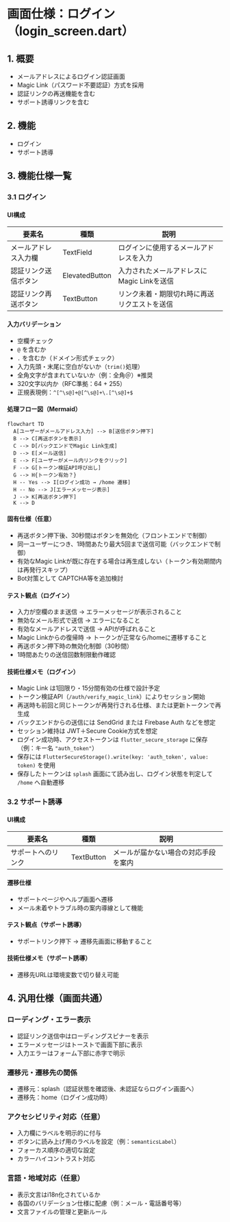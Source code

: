 # 画面仕様：ログイン（login_screen.dart）

## 1. 概要

- メールアドレスによるログイン認証画面
- Magic Link（パスワード不要認証）方式を採用
- 認証リンクの再送機能を含む
- サポート誘導リンクを含む

## 2. 機能

- ログイン
- サポート誘導

## 3. 機能仕様一覧

### 3.1 ログイン

#### UI構成

| 要素名             | 種類           | 説明                                         |
|--------------------|----------------|----------------------------------------------|
| メールアドレス入力欄 | TextField       | ログインに使用するメールアドレスを入力         |
| 認証リンク送信ボタン | ElevatedButton  | 入力されたメールアドレスにMagic Linkを送信     |
| 認証リンク再送ボタン | TextButton      | リンク未着・期限切れ時に再送リクエストを送信   |

#### 入力バリデーション

- 空欄チェック
- `@` を含むか
- `.` を含むか（ドメイン形式チェック）
- 入力先頭・末尾に空白がないか（`trim()`処理）
- 全角文字が含まれていないか（例：全角＠）※推奨
- 320文字以内か（RFC準拠：64 + 255）
- 正規表現例：`^[^\s@]+@[^\s@]+\.[^\s@]+$`

#### 処理フロー図（Mermaid）

```mermaid
flowchart TD
  A[ユーザーがメールアドレス入力] --> B[送信ボタン押下]
  B --> C[再送ボタンを表示]
  C --> D[バックエンドでMagic Link生成]
  D --> E[メール送信]
  E --> F[ユーザーがメール内リンクをクリック]
  F --> G[トークン検証API呼び出し]
  G --> H{トークン有効？}
  H -- Yes --> I[ログイン成功 → /home 遷移]
  H -- No --> J[エラーメッセージ表示]
  J --> K[再送ボタン押下]
  K --> D
```

#### 固有仕様（任意）

- 再送ボタン押下後、30秒間はボタンを無効化（フロントエンドで制御）
- 同一ユーザーにつき、1時間あたり最大5回まで送信可能（バックエンドで制御）
- 有効なMagic Linkが既に存在する場合は再生成しない（トークン有効期間内は再発行スキップ）
- Bot対策として CAPTCHA等を追加検討

#### テスト観点（ログイン）

- 入力が空欄のまま送信 → エラーメッセージが表示されること
- 無効なメール形式で送信 → エラーになること
- 有効なメールアドレスで送信 → APIが呼ばれること
- Magic Linkからの復帰時 → トークンが正常なら/homeに遷移すること
- 再送ボタン押下時の無効化制御（30秒間）
- 1時間あたりの送信回数制限動作確認

#### 技術仕様メモ（ログイン）

- Magic Link は1回限り・15分間有効の仕様で設計予定
- トークン検証API（`/auth/verify_magic_link`）によりセッション開始
- 再送時も前回と同じトークンが再発行される仕様、または更新トークンで再生成
- バックエンドからの送信には SendGrid または Firebase Auth などを想定
- セッション維持は JWT＋Secure Cookie方式を想定
- ログイン成功時、アクセストークンは `flutter_secure_storage` に保存（例：キー名 `"auth_token"`）
- 保存には `FlutterSecureStorage().write(key: 'auth_token', value: token)` を使用
- 保存したトークンは `splash` 画面にて読み出し、ログイン状態を判定して `/home` へ自動遷移

### 3.2 サポート誘導

#### UI構成

| 要素名           | 種類      | 説明                           |
|------------------|-----------|--------------------------------|
| サポートへのリンク | TextButton | メールが届かない場合の対応手段を案内 |

#### 遷移仕様

- サポートページやヘルプ画面へ遷移
- メール未着やトラブル時の案内導線として機能

#### テスト観点（サポート誘導）

- サポートリンク押下 → 遷移先画面に移動すること

#### 技術仕様メモ（サポート誘導）

- 遷移先URLは環境変数で切り替え可能

## 4. 汎用仕様（画面共通）

### ローディング・エラー表示

- 認証リンク送信中はローディングスピナーを表示
- エラーメッセージはトーストで画面下部に表示
- 入力エラーはフォーム下部に赤字で明示

### 遷移元・遷移先の関係

- 遷移元：splash（認証状態を確認後、未認証ならログイン画面へ）
- 遷移先：home（ログイン成功時）

### アクセシビリティ対応（任意）

- 入力欄にラベルを明示的に付与
- ボタンに読み上げ用のラベルを設定（例：`semanticsLabel`）
- フォーカス順序の適切な設定
- カラーハイコントラスト対応

### 言語・地域対応（任意）

- 表示文言はi18n化されているか
- 各国のバリデーション仕様に配慮（例：メール・電話番号等）
- 文言ファイルの管理と更新ルール
